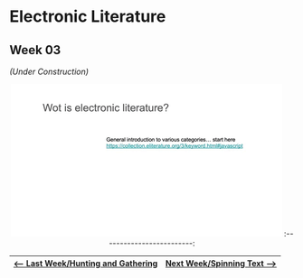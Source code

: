 # Electronic Literature 
## Week 03

*(Under Construction)*
<div align="center">

![](electronicslides.gif)
:-------------------------:

</div>

<a href='https://bridieotoole.github.io/codewords/week_02/'> <-- Last Week/Hunting and Gathering </a> | <a href='https://bridieotoole.github.io/codewords/week_04/'> Next Week/Spinning Text --> </a>
  :-------------------------:|:-------------------------:
